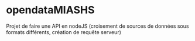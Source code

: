 # opendataMIASHS
Projet de faire une API en nodeJS (croisement de sources de données sous formats différents, création de requête serveur) 

